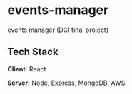 # events-manager
events manager (DCI final project)

## Tech Stack

**Client:** React

**Server:** Node, Express, MongoDB, AWS 
